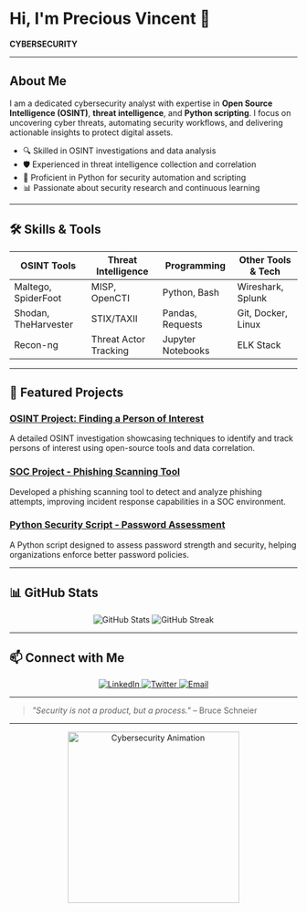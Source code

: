 # Hi, I'm Precious Vincent 👋

**CYBERSECURITY** 

---

## About Me

I am a dedicated cybersecurity analyst with expertise in **Open Source Intelligence (OSINT)**, **threat intelligence**, and **Python scripting**. I focus on uncovering cyber threats, automating security workflows, and delivering actionable insights to protect digital assets.

- 🔍 Skilled in OSINT investigations and data analysis  
- 🛡️ Experienced in threat intelligence collection and correlation  
- 🐍 Proficient in Python for security automation and scripting  
- 📊 Passionate about security research and continuous learning  

---

## 🛠️ Skills & Tools

| OSINT Tools         | Threat Intelligence | Programming       | Other Tools & Tech  |
|---------------------|---------------------|-------------------|---------------------|
| Maltego, SpiderFoot | MISP, OpenCTI       | Python, Bash      | Wireshark, Splunk   |
| Shodan, TheHarvester| STIX/TAXII          | Pandas, Requests  | Git, Docker, Linux  |
| Recon-ng            | Threat Actor Tracking| Jupyter Notebooks | ELK Stack           |

---

## 🚀 Featured Projects

### [OSINT Project: Finding a Person of Interest](https://preciousvincentct.medium.com/finding-a-person-of-interest-f6a5fc24c909)  
A detailed OSINT investigation showcasing techniques to identify and track persons of interest using open-source tools and data correlation.

### [SOC Project - Phishing Scanning Tool](https://x.com/ctprecious/status/1939118244356337762?s=46)  
Developed a phishing scanning tool to detect and analyze phishing attempts, improving incident response capabilities in a SOC environment.

### [Python Security Script - Password Assessment](https://x.com/ctprecious/status/1939063970691768732?s=46)  
A Python script designed to assess password strength and security, helping organizations enforce better password policies.

---

## 📊 GitHub Stats

<p align="center">
  <img src="https://github-readme-stats.vercel.app/api?username=yourusername&show_icons=true&theme=dark&count_private=true" alt="GitHub Stats" />
  <img src="https://github-readme-streak-stats.herokuapp.com/?user=yourusername&theme=dark" alt="GitHub Streak" />
</p>

---

## 📫 Connect with Me

<p align="center">
  <a href="http://linkedin.com/in/tech-enthusiast-669279263" target="_blank">
    <img src="https://img.shields.io/badge/LinkedIn-0077B5?style=for-the-badge&logo=linkedin&logoColor=white" alt="LinkedIn" />
  </a>
  <a href="https://x.com/CtPrecious" target="_blank">
    <img src="https://img.shields.io/badge/Twitter-1DA1F2?style=for-the-badge&logo=twitter&logoColor=white" alt="Twitter" />
  </a>
  <a href="mailto:preciousvincentct@gmail.com" target="_blank">
    <img src="https://img.shields.io/badge/Email-D14836?style=for-the-badge&logo=gmail&logoColor=white" alt="Email" />
  </a>
</p>

---

> _"Security is not a product, but a process."_ – Bruce Schneier

---

<!-- Optional Cybersecurity GIF -->
<p align="center">
  <img src="https://media.giphy.com/media/3o7aD4s2oY1nX9R6BW/giphy.gif" alt="Cybersecurity Animation" width="300" />
</p>

